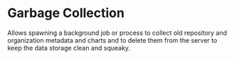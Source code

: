 # Garbage Collection

Allows spawning a background job or process to collect old repository and organization metadata and charts and to delete them from the server to keep the data storage clean and squeaky.
